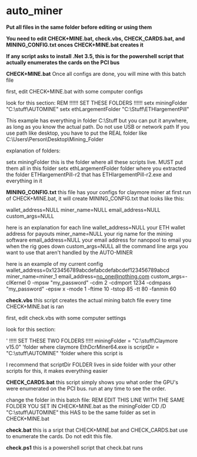 # auto_miner

**Put all files in the same folder before editing or using them**

**You need to edit CHECK+MINE.bat, check.vbs, CHECK_CARDS.bat, and MINING_CONFIG.txt onces CHECK+MINE.bat creates it**

**If any script asks to install .Net 3.5, this is for the powershell script that actually enumerates the cards on the PCI bus**

**CHECK+MINE.bat**
Once all configs are done, you will mine with this batch file

first, edit CHECK+MINE.bat with some computer configs

look for this section:
REM !!!!!! SET THESE FOLDERS !!!!!!
setx miningFolder "C:\stuff\AUTOMINE"
setx ethLargementFolder "C:\Stuff\ETHlargementPill"

This example has everything in folder C:\Stuff but you can put it anywhere, as long as you know the actual path.
Do not use USB or network path
If you use path like desktop, you have to put the REAL folder like
C:\Users\Person\Desktop\Mining_Folder

explanation of folders:

setx miningFolder this is the folder where all these scripts live. MUST put them all in this folder
setx ethLargementFolder folder where you extracted the folder ETHlargementPill-r2 that has ETHlargementPill-r2.exe and everything in it


**MINING_CONFIG.txt**
this file has your configs for claymore miner
at first run of CHECK+MINE.bat, it will create MINING_CONFIG.txt that looks like this:

wallet_address=NULL
miner_name=NULL
email_address=NULL
custom_args=NULL

here is an explanation for each line
wallet_address=NULL  your ETH wallet address for payouts
miner_name=NULL   your rig name for the mining software
email_address=NULL    your email address for nanopool to email you when the rig goes down
custom_args=NULL    all the command line args you want to use that aren't handled by the AUTO-MINER

here is an example of my current config
wallet_address=0x123456789abcdefabcdefabcdef123456789abcd
miner_name=miner_1
email_address=no_one@nothing.com
custom_args=-clKernel 0 -mpsw "my_password" -cdm 2 -cdmport 1234 -cdmpass "my_password" -epsw x -mode 1 -ftime 10 -tstop 85 -tt 80 -fanmin 60

**check.vbs**
this script creates the actual mining batch file every time CHECK+MINE.bat is ran

first, edit check.vbs with some computer settings

look for this section:

' !!!!! SET THESE TWO FOLDERS !!!!!
miningFolder = "C:\stuff\Claymore v15.0"     'folder where claymore EthDcrMiner64.exe is
scriptDir = "C:\stuff\AUTOMINE"              'folder where this script is

I recommend that scriptDir FOLDER lives in side folder with your other scripts for this, it makes everything easier

**CHECK_CARDS.bat**
this script simply shows you what order the GPU's were enumerated on the PCI bus. run at any time to see the order.

change the folder in this batch file:
REM EDIT THIS LINE WITH THE SAME FOLDER YOU SET IN CHECK+MINE.bat as the miningFolder
CD /D "C:\stuff\AUTOMINE"
this HAS to be the same folder as set in CHECK+MINE.bat

**check.bat**
this is a sript that CHECK+MINE.bat and CHECK_CARDS.bat use to enumerate the cards. Do not edit this file.

**check.ps1**
this is a powershell script that check.bat runs





